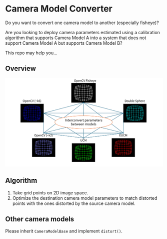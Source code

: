 # Camera Model Converter

Do you want to convert one camera model to another (especially fisheye)?

Are you looking to deploy camera parameters estimated using a calibration algorithm that supports Camera Model A into a system that does not support Camera Model A but supports Camera Model B?

This repo may help you...

## Overview
<img src="./data/camconv_overview.png" width="640">

## Algorithm
1. Take grid points on 2D image space.
2. Optimize the destination camera model parameters to match distorted points with the ones distorted by the source camera model.

## Other camera models
Please inherit `CameraModelBase` and implement `distort()`.